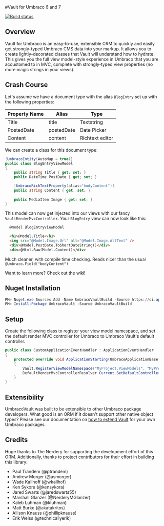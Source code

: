 #Vault for Umbraco 6 and 7

[![Build status](https://ci.appveyor.com/api/projects/status/4lmny3neenc4hibj/branch/master?svg=true)](https://ci.appveyor.com/project/TheNerdery/umbracovault/branch/master)

## Overview
Vault for Umbraco is an easy-to-use, extensible ORM to quickly and easily get strongly-typed Umbraco CMS data into your
 markup.  It allows you to create lightly-decorated classes that Vault will understand how to hydrate. This gives you
 the full view model-style experience in Umbraco that you are accustomed to in MVC, complete with strongly-typed view
 properties (no more magic strings in your views).

## Crash Course

Let's assume we have a document type with the alias `BlogEntry` set up with the following properties:

Property Name | Alias | Type
--- | --- | ---
Title | title | Textstring
PostedDate | postedDate | Date Picker
Content | content | Richtext editor

We can create a class for this document type:

```csharp
[UmbracoEntity(AutoMap = true)]
public class BlogEntryViewModel
{
	public string Title { get; set; }
	public DateTime PostDate { get; set; }

	[UmbracoRichTextProperty(alias="bodyContent")]
	public string Content { get; set; }
	
	public MediaItem Image { get; set; }	
}
```

This model can now get injected into our views with our fancy `VaultRenderMvcController`. Your `BlogEntry` view  can now look like this:


```html
  @model BlogEntryViewModel

  <h1>@Model.Title</h1>
  <img src="@Model.Image.Url" alt="@Model.Image.AltText" />
  <div>@Model.PostDate.ToShortDateString()</div>
  <div>@Html.Raw(Model.Content)</div>	

```

Much cleaner, with compile time checking. Reads nicer than the usual `@Umbraco.Field("bodyContent")`

Want to learn more? Check out the wiki!

## Nuget Installation

```PowerShell
PM> Nuget.exe Sources Add -Name UmbracoVaultBuild -Source https://ci.appveyor.com/nuget/umbracovault-5m6ate96gcwx -UserName <appveyoremail> -Password <appveyorpassword>
PM> Install-Package UmbracoVault -Source UmbracoVaultBuild
```

## Setup

Create the following class to register your view model namespace, and set the default render MVC controller for Umbraco to Umbraco Vault's default controller.

```csharp
public class CustomApplicationEventHandler : ApplicationEventHandler
{
    protected override void ApplicationStarting(UmbracoApplicationBase umbracoApplication, ApplicationContext applicationContext)
    {
        Vault.RegisterViewModelNamespace("MyProject.ViewModels", "MyProject");
        DefaultRenderMvcControllerResolver.Current.SetDefaultControllerType(typeof(VaultRenderMvcController));
    }
}
```

## Extensibility

UmbracoVault was built to be extensible to other Umbraco package developers. What good is an ORM if it doesn't support
 other native object types? Please see our documentation on 
 [how to extend Vault](https://github.com/kensykora/UmbracoVault/wiki/Extending-Vault) for your own Umbraco packages.

## Credits

Huge thanks to The Nerdery for supporting the development effort of this ORM. Additionally, thanks to project
contributors for their effort in building this library:

 * Paul Trandem (@ptrandem)
 * Andrew Morger (@asmorger)
 * Wade Kallhoff (@wkallhof)
 * Ken Sykora (@kensykora)
 * Jared Swarts (@jaredswarts55)
 * Marshall Glanzer (@NerderyMGlanzer)
 * Kaleb Luhman (@kluhman)
 * Matt Burke (@akatakritos)
 * Allison Knauss (@phillipknauss)
 * Erik Weiss (@technicallyerik)
